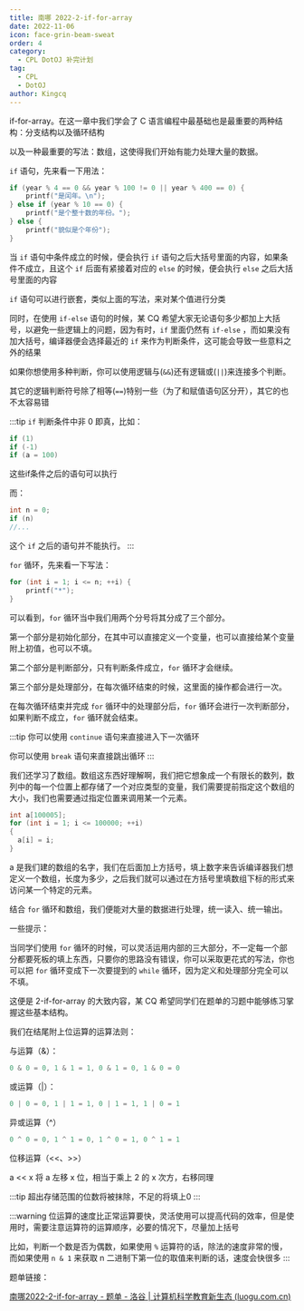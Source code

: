 ```yaml
---
title: 南哪 2022-2-if-for-array
date: 2022-11-06
icon: face-grin-beam-sweat
order: 4
category:
  - CPL DotOJ 补完计划
tag:
  - CPL
  - DotOJ
author: Kingcq
---
```


if-for-array。在这一章中我们学会了 C 语言编程中最基础也是最重要的两种结构：分支结构以及循环结构

以及一种最重要的写法：数组，这使得我们开始有能力处理大量的数据。

`if` 语句，先来看一下用法：

```c
if (year % 4 == 0 && year % 100 != 0 || year % 400 == 0) {
    printf("是闰年。\n");
} else if (year % 10 == 0) {
    printf("是个整十数的年份。");
} else {
    printf("貌似是个年份");
}
```

当 `if` 语句中条件成立的时候，便会执行 `if` 语句之后大括号里面的内容，如果条件不成立，且这个 `if` 后面有紧接着对应的 `else` 的时候，便会执行 `else` 之后大括号里面的内容

`if` 语句可以进行嵌套，类似上面的写法，来对某个值进行分类

同时，在使用 `if-else` 语句的时候，某 CQ 希望大家无论语句多少都加上大括号，以避免一些逻辑上的问题，因为有时，`if` 里面仍然有 `if-else` ，而如果没有加大括号，编译器便会选择最近的 `if` 来作为判断条件，这可能会导致一些意料之外的结果

如果你想使用多种判断，你可以使用逻辑与(`&&`)还有逻辑或(`||`)来连接多个判断。

其它的逻辑判断符号除了相等(`==`)特别一些（为了和赋值语句区分开），其它的也不太容易错

:::tip
`if` 判断条件中非 0 即真，比如：

```c
if (1)
if (-1)
if (a = 100)
```

这些if条件之后的语句可以执行

而：

```c
int n = 0;
if (n)
//...
```

这个 `if` 之后的语句并不能执行。
:::

`for` 循环，先来看一下写法：

```c
for (int i = 1; i <= n; ++i) {
    printf("*");
}
```

可以看到，`for` 循环当中我们用两个分号将其分成了三个部分。

第一个部分是初始化部分，在其中可以直接定义一个变量，也可以直接给某个变量附上初值，也可以不填。

第二个部分是判断部分，只有判断条件成立，`for` 循环才会继续。

第三个部分是处理部分，在每次循环结束的时候，这里面的操作都会进行一次。

在每次循环结束并完成 `for` 循环中的处理部分后，`for` 循环会进行一次判断部分，如果判断不成立，`for` 循环就会结束。

:::tip
你可以使用 `continue` 语句来直接进入下一次循环

你可以使用 `break` 语句来直接跳出循环
:::

我们还学习了数组。数组这东西好理解啊，我们把它想象成一个有限长的数列，数列中的每一个位置上都存储了一个对应类型的变量，我们需要提前指定这个数组的大小，我们也需要通过指定位置来调用某一个元素。

```c
int a[100005];
for (int i = 1; i <= 100000; ++i)
{
  a[i] = i;
}
```

a 是我们建的数组的名字，我们在后面加上方括号，填上数字来告诉编译器我们想定义一个数组，长度为多少，之后我们就可以通过在方括号里填数组下标的形式来访问某一个特定的元素。

结合 `for` 循环和数组，我们便能对大量的数据进行处理，统一读入、统一输出。

一些提示：

当同学们使用 `for` 循环的时候，可以灵活运用内部的三大部分，不一定每一个部分都要死板的填上东西，只要你的思路没有错误，你可以采取更花式的写法，你也可以把 `for` 循环变成下一次要提到的 `while` 循环，因为定义和处理部分完全可以不填。

这便是 2-if-for-array 的大致内容，某 CQ 希望同学们在题单的习题中能够练习掌握这些基本结构。

我们在结尾附上位运算的运算法则：

与运算（&）：

```c
0 & 0 = 0, 1 & 1 = 1, 0 & 1 = 0, 1 & 0 = 0
```

或运算（|）：

```c
0 | 0 = 0, 1 | 1 = 1, 0 | 1 = 1, 1 | 0 = 1
```

异或运算（^）

```c
0 ^ 0 = 0, 1 ^ 1 = 0, 1 ^ 0 = 1, 0 ^ 1 = 1
```

位移运算（<<、>>）

a << x 将 a 左移 x 位，相当于乘上 2 的 x 次方，右移同理

:::tip
超出存储范围的位数将被抹除，不足的将填上0
:::

:::warning
位运算的速度比正常运算要快，灵活使用可以提高代码的效率，但是使用时，需要注意运算符的运算顺序，必要的情况下，尽量加上括号

比如，判断一个数是否为偶数，如果使用 `%` 运算符的话，除法的速度非常的慢，而如果使用 `n & 1` 来获取 n 二进制下第一位的取值来判断的话，速度会快很多
:::

题单链接：

[南哪2022-2-if-for-array - 题单 - 洛谷 | 计算机科学教育新生态 (luogu.com.cn)](https://www.luogu.com.cn/training/242411)
